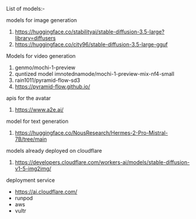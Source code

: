 List of models:-



models for image generation
1) https://huggingface.co/stabilityai/stable-diffusion-3.5-large?library=diffusers
2) https://huggingface.co/city96/stable-diffusion-3.5-large-gguf



Models for video generation
1) genmo/mochi-1-preview
2) quntized model imnotednamode/mochi-1-preview-mix-nf4-small
3) rain1011/pyramid-flow-sd3
4) https://pyramid-flow.github.io/


apis for the avatar
1) https://www.a2e.ai/


model for text generation
1) https://huggingface.co/NousResearch/Hermes-2-Pro-Mistral-7B/tree/main


models already deployed on cloudflare
1) https://developers.cloudflare.com/workers-ai/models/stable-diffusion-v1-5-img2img/



deployment service 
- https://ai.cloudflare.com/
- runpod
- aws
- vultr
